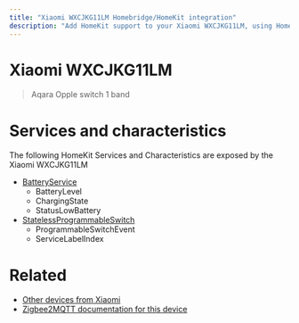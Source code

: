 ```yaml
---
title: "Xiaomi WXCJKG11LM Homebridge/HomeKit integration"
description: "Add HomeKit support to your Xiaomi WXCJKG11LM, using Homebridge, Zigbee2MQTT and homebridge-z2m."
---
```

<!---
This file has been GENERATED using src/docgen/docgen.ts
DO NOT EDIT THIS FILE MANUALLY!
-->
# Xiaomi WXCJKG11LM
> Aqara Opple switch 1 band


# Services and characteristics
The following HomeKit Services and Characteristics are exposed by
the Xiaomi WXCJKG11LM

* [BatteryService](../../battery.md)
  * BatteryLevel
  * ChargingState
  * StatusLowBattery
* [StatelessProgrammableSwitch](../../action.md)
  * ProgrammableSwitchEvent
  * ServiceLabelIndex


# Related
* [Other devices from Xiaomi](../index.md#xiaomi)
* [Zigbee2MQTT documentation for this device](https://www.zigbee2mqtt.io/devices/WXCJKG11LM.html)